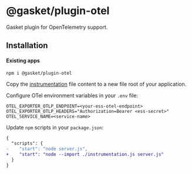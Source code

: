 # @gasket/plugin-otel

Gasket plugin for OpenTelemetry support.

## Installation

#### Existing apps

```shell
npm i @gasket/plugin-otel
```

Copy the [instrumentation](./generator/instrumentation.js) file content to a new file root of your application.

Configure OTel environment variables in your `.env` file:

```shell
OTEL_EXPORTER_OTLP_ENDPOINT=<your-ess-otel-endpoint>
OTEL_EXPORTER_OTLP_HEADERS="Authorization=Bearer <ess-secret>"
OTEL_SERVICE_NAME=<service-name>
```

Update `npm` scripts in your `package.json`:

```diff
{
  "scripts": {
-    "start": "node server.js",
+    "start": "node --import ./instrumentation.js server.js"
  }
}
```
